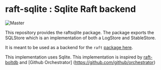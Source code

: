 # raft-sqlite : Sqlite Raft backend

![Master](https://github.com/shettyh/raft-sqlite/workflows/Master/badge.svg)

This repository provides the raftsqlite package. The package exports the SQLStore which is an implementation of both a LogStore and StableStore.

It is meant to be used as a backend for the `raft` [package
here](https://github.com/hashicorp/raft).

This implementation uses Sqlite. This implementation is inspired by [raft-boltdb](https://github.com/hashicorp/raft-boltdb) and [Github Orchestrator] (https://github.com/github/orchestrator)
